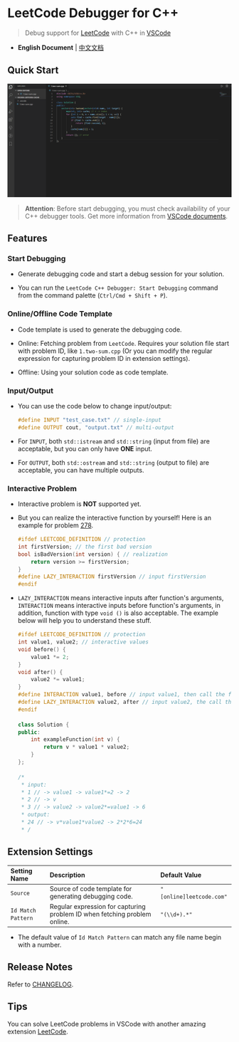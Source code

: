 # LeetCode Debugger for C++

> Debug support for [LeetCode](https://leetcode.com/) with C++ in [VSCode](https://code.visualstudio.com/)

- **English Document** | [中文文档](./README_zh-CN.md)

## Quick Start

![demo](./docs/imgs/demo.gif)

> **Attention**: Before start debugging, you must check availability of your C++ debugger tools. Get more information from [VSCode documents](https://code.visualstudio.com/docs/cpp/config-mingw#cpp-atricles).

## Features

### Start Debugging

- Generate debugging code and start a debug session for your solution.

- You can run the `LeetCode C++ Debugger: Start Debugging` command from the command palette (`Ctrl/Cmd + Shift + P`).

### Online/Offline Code Template

- Code template is used to generate the debugging code.

- Online: Fetching problem from `LeetCode`. Requires your solution file start with problem ID, like `1.two-sum.cpp` (Or you can modify the regular expression for capturing problem ID in extension settings).

- Offline: Using your solution code as code template.

### Input/Output

- You can use the code below to change input/output:

    ```cpp
    #define INPUT "test_case.txt" // single-input
    #define OUTPUT cout, "output.txt" // multi-output
    ```

- For `INPUT`, both `std::istream` and `std::string` (input from file) are acceptable, but you can only have **ONE** input.

- For `OUTPUT`, both `std::ostream` and `std::string` (output to file) are acceptable, you can have multiple outputs.

### Interactive Problem

- Interactive problem is **NOT** supported yet.

- But you can realize the interactive function by yourself! Here is an example for problem [278](https://leetcode.com/problems/first-bad-version/).

    ```cpp
    #ifdef LEETCODE_DEFINITION // protection
    int firstVersion; // the first bad version
    bool isBadVersion(int version) { // realization
        return version >= firstVersion;
    }
    #define LAZY_INTERACTION firstVersion // input firstVersion
    #endif
    ```

- `LAZY_INTERACTION` means interactive inputs after function's arguments, `INTERACTION` means interactive inputs before function's arguments, in addition, function with type `void ()` is also acceptable. The example below will help you to understand these stuff.

    ```cpp
    #ifdef LEETCODE_DEFINITION // protection
    int value1, value2; // interactive values
    void before() {
        value1 *= 2;
    }
    void after() {
        value2 *= value1;
    }
    #define INTERACTION value1, before // input value1, then call the function 'before()'
    #define LAZY_INTERACTION value2, after // input value2, the call the function 'after()'
    #endif

    class Solution {
    public:
        int exampleFunction(int v) {
            return v * value1 * value2;
        }
    };

    /*
     * input:
     * 1 // -> value1 -> value1*=2 -> 2
     * 2 // -> v
     * 3 // -> value2 -> value2*=value1 -> 6
     * output:
     * 24 // -> v*value1*value2 -> 2*2*6=24
     * /
    ```

## Extension Settings

Setting Name|Description|Default Value
:---|:---|:---
`Source`|Source of code template for generating debugging code.|`"[online]leetcode.com"`
`Id Match Pattern`|Regular expression for capturing problem ID when fetching problem online.|`"(\\d+).*"`

- The default value of `Id Match Pattern` can match any file name begin with a number.

## Release Notes

Refer to [CHANGELOG](./CHANGELOG.md).

## Tips

You can solve LeetCode problems in VSCode with another amazing extension [LeetCode](https://marketplace.visualstudio.com/items?itemName=shengchen.vscode-leetcode).
